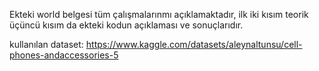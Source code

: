 Ekteki world belgesi tüm çalışmalarınmı açıklamaktadır, ilk iki kısım teorik üçüncü kısım da ekteki kodun açıklaması ve sonuçlarıdır.

kullanılan dataset:
https://www.kaggle.com/datasets/aleynaltunsu/cell-phones-andaccessories-5
